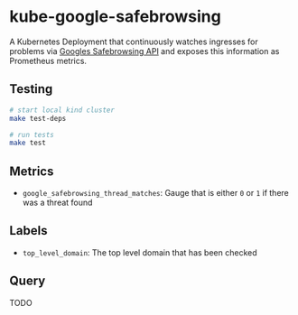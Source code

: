 # kube-google-safebrowsing

A Kubernetes Deployment that continuously watches ingresses for problems via [Googles Safebrowsing API](https://developers.google.com/safe-browsing/v4) and exposes this information as Prometheus metrics.

## Testing

```bash
# start local kind cluster
make test-deps

# run tests
make test
```

## Metrics

* `google_safebrowsing_thread_matches`: Gauge that is either `0` or `1` if there was a threat found

## Labels

* `top_level_domain`: The top level domain that has been checked

## Query

TODO
